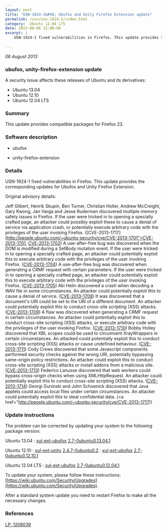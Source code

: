 ```yaml
---
layout: post
title: "USN-1924-2&#58; Ubufox and Unity Firefox Extension update"
permalink: /usn/usn-1924-2/index.html
category:  Ubuntu 12.04 LTS
date: 2013-08-06 12:00:00
excerpt: |
    USN-1924-1 fixed vulnerabilities in Firefox. This update provides the corresponding updates for Ubufox and Unity Firefox Extension.
    
--- 
```

 
 

*06 August 2013*

### ubufox, unity-firefox-extension update

A security issue affects these releases of Ubuntu and its derivatives:

* Ubuntu 13.04
* Ubuntu 12.10
* Ubuntu 12.04 LTS

### Summary

This update provides compatible packages for Firefox 23. 

### Software description

* ubufox 

* unity-firefox-extension 

### Details

USN-1924-1 fixed vulnerabilities in Firefox. This update provides the corresponding updates for Ubufox and Unity Firefox Extension.

Original advisory details:

 Jeff Gilbert, Henrik Skupin, Ben Turner, Christian Holler, Andrew McCreight, Gary Kwong, Jan Varga and Jesse Ruderman discovered multiple memory safety issues in Firefox. If the user were tricked in to opening a specially crafted page, an attacker could possibly exploit these to cause a denial of service via application crash, or potentially execute arbitrary code with the privileges of the user invoking Firefox. ([CVE-2013-1717](http://people.ubuntu.com/~ubuntu-security/cve/CVE-2013-1701">CVE-2013-1701</a>, <a href="http://people.ubuntu.com/~ubuntu-security/cve/CVE-2013-1702">CVE-2013-1702</a>) A use-after-free bug was discovered when the DOM is modified during a SetBody mutation event. If the user were tricked in to opening a specially crafted page, an attacker could potentially exploit this to execute arbitrary code with the privileges of the user invoking Firefox. (<a href="http://people.ubuntu.com/~ubuntu-security/cve/CVE-2013-1704">CVE-2013-1704</a>) A use-after-free bug was discovered when generating a CRMF request with certain parameters. If the user were tricked in to opening a specially crafted page, an attacker could potentially exploit this to execute arbitrary code with the privileges of the user invoking Firefox. (<a href="http://people.ubuntu.com/~ubuntu-security/cve/CVE-2013-1705">CVE-2013-1705</a>) Aki Helin discovered a crash when decoding a WAV file in some circumstances. An attacker could potentially exploit this to cause a denial of service. (<a href="http://people.ubuntu.com/~ubuntu-security/cve/CVE-2013-1708">CVE-2013-1708</a>) It was discovered that a document&#39;s URI could be set to the URI of a different document. An attacker could potentially exploit this to conduct cross-site scripting (XSS) attacks. (<a href="http://people.ubuntu.com/~ubuntu-security/cve/CVE-2013-1709">CVE-2013-1709</a>) A flaw was discovered when generating a CRMF request in certain circumstances. An attacker could potentially exploit this to conduct cross-site scripting (XSS) attacks, or execute arbitrary code with the privileges of the user invoking Firefox. (<a href="http://people.ubuntu.com/~ubuntu-security/cve/CVE-2013-1710">CVE-2013-1710</a>) Bobby Holley discovered that XBL scopes could be used to circumvent XrayWrappers in certain circumstances. An attacked could potentially exploit this to conduct cross-site scripting (XSS) attacks or cause undefined behaviour. (<a href="http://people.ubuntu.com/~ubuntu-security/cve/CVE-2013-1711">CVE-2013-1711</a>) Cody Crews discovered that some Javascript components performed security checks against the wrong URI, potentially bypassing same-origin policy restrictions. An attacker could exploit this to conduct cross-site scripting (XSS) attacks or install addons from a malicious site. (<a href="http://people.ubuntu.com/~ubuntu-security/cve/CVE-2013-1713">CVE-2013-1713</a>) Federico Lanusse discovered that web workers could bypass cross-origin checks when using XMLHttpRequest. An attacker could potentially exploit this to conduct cross-site scripting (XSS) attacks. (<a href="http://people.ubuntu.com/~ubuntu-security/cve/CVE-2013-1714">CVE-2013-1714</a>) Georgi Guninski and John Schoenick discovered that Java applets could access local files under certain circumstances. An attacker could potentially exploit this to steal confidential data. (<a href="http://people.ubuntu.com/~ubuntu-security/cve/CVE-2013-1717)) 

### Update instructions

The problem can be corrected by updating your system to the following package version:

Ubuntu 13.04
 : [xul-ext-ubufox](https://launchpad.net/ubuntu/+source/ubufox) <span> [2.7-0ubuntu0.13.04.1](https://launchpad.net/ubuntu/+source/ubufox/2.7-0ubuntu0.13.04.1) </span> 

Ubuntu 12.10
 : [xul-ext-unity](https://launchpad.net/ubuntu/+source/unity-firefox-extension) <span> [2.4.7-0ubuntu0.2](https://launchpad.net/ubuntu/+source/unity-firefox-extension/2.4.7-0ubuntu0.2) </span> 
 : [xul-ext-ubufox](https://launchpad.net/ubuntu/+source/ubufox) <span> [2.7-0ubuntu0.12.10.1](https://launchpad.net/ubuntu/+source/ubufox/2.7-0ubuntu0.12.10.1) </span> 

Ubuntu 12.04 LTS
 : [xul-ext-ubufox](https://launchpad.net/ubuntu/+source/ubufox) <span> [2.7-0ubuntu0.12.04.1](https://launchpad.net/ubuntu/+source/ubufox/2.7-0ubuntu0.12.04.1) </span> 

To update your system, please follow these instructions: [https://wiki.ubuntu.com/Security/Upgrades](https://wiki.ubuntu.com/Security/Upgrades).

After a standard system update you need to restart Firefox to make all the necessary changes. 

### References

 
 [LP: 1208039](https://launchpad.net/bugs/1208039)
 

